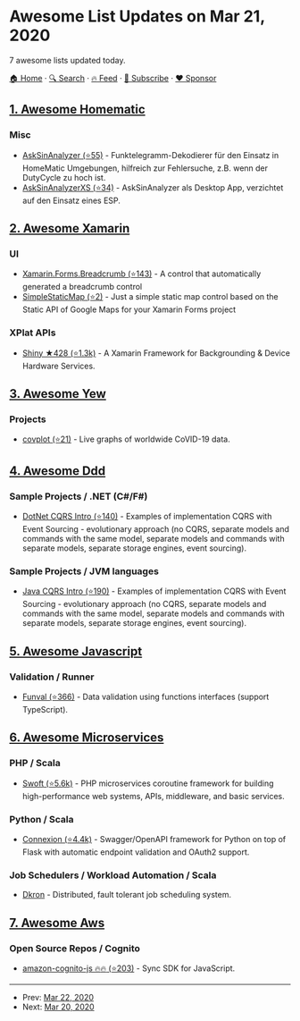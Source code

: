 # Awesome List Updates on Mar 21, 2020

7 awesome lists updated today.

[🏠 Home](/README.md) · [🔍 Search](https://www.trackawesomelist.com/search/) · [🔥 Feed](https://www.trackawesomelist.com/rss.xml) · [📮 Subscribe](https://trackawesomelist.us17.list-manage.com/subscribe?u=d2f0117aa829c83a63ec63c2f&id=36a103854c) · [❤️  Sponsor](https://github.com/sponsors/theowenyoung)



## [1. Awesome Homematic](/content/homematic-community/awesome-homematic/README.md)

### Misc

*   [AskSinAnalyzer (⭐55)](https://github.com/jp112sdl/AskSinAnalyzer) - Funktelegramm-Dekodierer für den Einsatz in HomeMatic Umgebungen, hilfreich zur Fehlersuche, z.B. wenn der DutyCycle zu hoch ist.
*   [AskSinAnalyzerXS (⭐34)](https://github.com/psi-4ward/AskSinAnalyzerXS) - AskSinAnalyzer als Desktop App, verzichtet auf den Einsatz eines ESP.

## [2. Awesome Xamarin](/content/XamSome/awesome-xamarin/README.md)

### UI

*   [Xamarin.Forms.Breadcrumb (⭐143)](https://github.com/IeuanWalker/Xamarin.Forms.Breadcrumb) - A control that automatically generated a breadcrumb control
*   [SimpleStaticMap (⭐2)](https://github.com/galadril/Xam.Plugin.SimpleStaticMap) - Just a simple static map control based on the Static API of Google Maps for your Xamarin Forms project

### XPlat APIs

*   [Shiny ★428 (⭐1.3k)](https://github.com/shinyorg/shiny) - A Xamarin Framework for Backgrounding & Device Hardware Services.

## [3. Awesome Yew](/content/jetli/awesome-yew/README.md)

### Projects

*   [covplot (⭐21)](https://github.com/jbowens/covplot) - Live graphs of worldwide CoVID-19 data.

## [4. Awesome Ddd](/content/heynickc/awesome-ddd/README.md)

### Sample Projects / .NET (C#/F#)

*   [DotNet CQRS Intro (⭐140)](https://github.com/asc-lab/dotnet-cqrs-intro) - Examples of implementation CQRS with Event Sourcing - evolutionary approach (no CQRS, separate models and commands with the same model, separate models and commands with separate models, separate storage engines, event sourcing).

### Sample Projects / JVM languages

*   [Java CQRS Intro (⭐190)](https://github.com/asc-lab/java-cqrs-intro) - Examples of implementation CQRS with Event Sourcing - evolutionary approach (no CQRS, separate models and commands with the same model, separate models and commands with separate models, separate storage engines, event sourcing).

## [5. Awesome Javascript](/content/sorrycc/awesome-javascript/README.md)

### Validation / Runner

*   [Funval (⭐366)](https://github.com/neuledge/funval) - Data validation using functions interfaces (support TypeScript).

## [6. Awesome Microservices](/content/mfornos/awesome-microservices/README.md)

### PHP / Scala

*   [Swoft (⭐5.6k)](https://github.com/swoft-cloud/swoft/) - PHP microservices coroutine framework for building high-performance web systems, APIs, middleware, and basic services.

### Python / Scala

*   [Connexion (⭐4.4k)](https://github.com/zalando/connexion) - Swagger/OpenAPI framework for Python on top of Flask with automatic endpoint validation and OAuth2 support.

### Job Schedulers / Workload Automation / Scala

*   [Dkron](http://dkron.io/) - Distributed, fault tolerant job scheduling system.

## [7. Awesome Aws](/content/donnemartin/awesome-aws/README.md)

### Open Source Repos / Cognito

*   [amazon-cognito-js :fire::fire: (⭐203)](https://github.com/aws/amazon-cognito-js) - Sync SDK for JavaScript.

---

- Prev: [Mar 22, 2020](/content/2020/03/22/README.md)
- Next: [Mar 20, 2020](/content/2020/03/20/README.md)